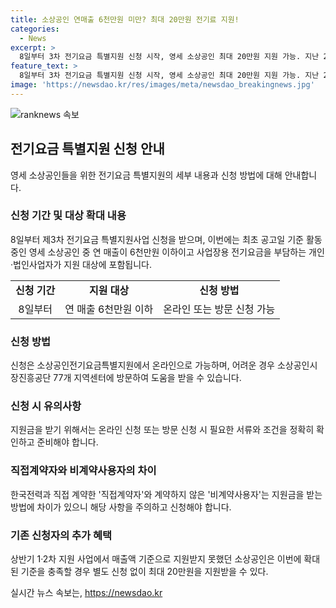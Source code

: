 ```yaml
---
title: 소상공인 연매출 6천만원 미만? 최대 20만원 전기료 지원!
categories:
  - News
excerpt: >
  8일부터 3차 전기요금 특별지원 신청 시작, 영세 소상공인 최대 20만원 지원 가능. 지난 21일부터 소상공인전기요금특별지원.kr에서 영세 소상공인들은 정부가 마련한 최대 20만원 전기요금 특별지원을 신청할 수 있다. 지원 대상은 연 매출 6천만원 이하, 사업장용 전기요금을 부담하는 개인·법인사업자로 확대됐으며, 직접계약자와 비계약사용자의 절차도 간편해졌다. 온라인 또는 시장진흥공단을 통한 신청 가능.
feature_text: >
  8일부터 3차 전기요금 특별지원 신청 시작, 영세 소상공인 최대 20만원 지원 가능. 지난 21일부터 소상공인전기요금특별지원.kr에서 영세 소상공인들은 정부가 마련한 최대 20만원 전기요금 특별지원을 신청할 수 있다. 지원 대상은 연 매출 6천만원 이하, 사업장용 전기요금을 부담하는 개인·법인사업자로 확대됐으며, 직접계약자와 비계약사용자의 절차도 간편해졌다. 온라인 또는 시장진흥공단을 통한 신청 가능.
image: 'https://newsdao.kr/res/images/meta/newsdao_breakingnews.jpg'
---
```


<p><img src="https://newsdao.kr/res/images/meta/newsdao_breakingnews.jpg" alt="ranknews 속보" /></p>

<h2 data-ke-size="size26">전기요금 특별지원 신청 안내</h2>

<p data-ke-size="size16">영세 소상공인들을 위한 전기요금 특별지원의 세부 내용과 신청 방법에 대해 안내합니다.</p>

<h3><b>신청 기간 및 대상 확대 내용</b></h3>

<p data-ke-size="size16">8일부터 제3차 전기요금 특별지원사업 신청을 받으며, 이번에는 최초 공고일 기준 활동 중인 영세 소상공인 중 연 매출이 6천만원 이하이고 사업장용 전기요금을 부담하는 개인·법인사업자가 지원 대상에 포함됩니다.</p>

<table>
    <tr>
        <td style="text-align: center; height: 17px;"><b>신청 기간</b></td>
        <td style="text-align: center; height: 17px;"><b>지원 대상</b></td>
        <td style="text-align: center; height: 17px;"><b>신청 방법</b></td>
    </tr>
    <tr>
        <td style="text-align: center; height: 17px;">8일부터</td>
        <td style="text-align: center; height: 17px;">연 매출 6천만원 이하</td>
        <td style="text-align: center; height: 17px;">온라인 또는 방문 신청 가능</td>
    </tr>
</table>

<h3><b>신청 방법</b></h3>

<p data-ke-size="size16">신청은 소상공인전기요금특별지원에서 온라인으로 가능하며, 어려운 경우 소상공인시장진흥공단 77개 지역센터에 방문하여 도움을 받을 수 있습니다.</p>

<h3><b>신청 시 유의사항</b></h3>

<p data-ke-size="size16">지원금을 받기 위해서는 온라인 신청 또는 방문 신청 시 필요한 서류와 조건을 정확히 확인하고 준비해야 합니다.</p>

<h3><b>직접계약자와 비계약사용자의 차이</b></h3>

<p data-ke-size="size16">한국전력과 직접 계약한 '직접계약자'와 계약하지 않은 '비계약사용자'는 지원금을 받는 방법에 차이가 있으니 해당 사항을 주의하고 신청해야 합니다.</p>

<h3><b>기존 신청자의 추가 혜택</b></h3>

<p data-ke-size="size16">상반기 1·2차 지원 사업에서 매출액 기준으로 지원받지 못했던 소상공인은 이번에 확대된 기준을 충족할 경우 별도 신청 없이 최대 20만원을 지원받을 수 있다.</p>
실시간 뉴스 속보는, <a href="https://newsdao.kr" rel="dofollow">https://newsdao.kr</a>


